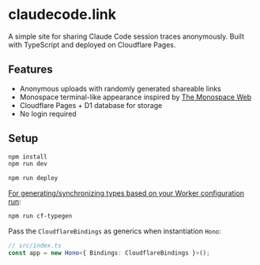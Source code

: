 # claudecode.link

A simple site for sharing Claude Code session traces anonymously. Built with TypeScript and deployed on Cloudflare Pages.

## Features

- Anonymous uploads with randomly generated shareable links
- Monospace terminal-like appearance inspired by [The Monospace Web](https://owickstrom.github.io/the-monospace-web/)
- Cloudflare Pages + D1 database for storage
- No login required

## Setup

```bash
npm install
npm run dev
```

```txt
npm run deploy
```

[For generating/synchronizing types based on your Worker configuration run](https://developers.cloudflare.com/workers/wrangler/commands/#types):

```txt
npm run cf-typegen
```

Pass the `CloudflareBindings` as generics when instantiation `Hono`:

```ts
// src/index.ts
const app = new Hono<{ Bindings: CloudflareBindings }>();
```
